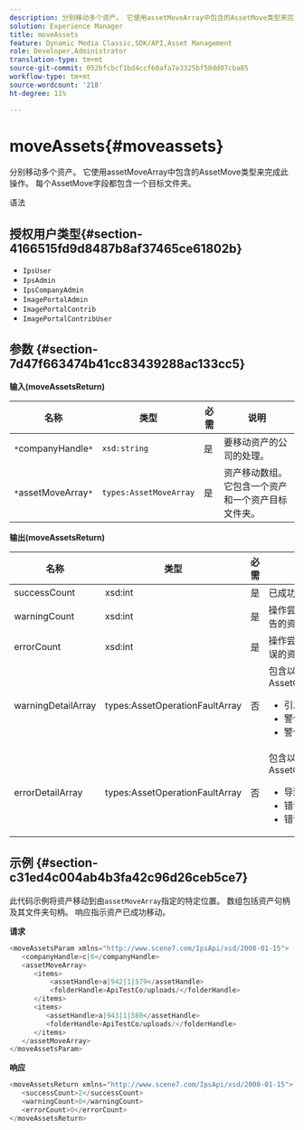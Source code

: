 ```yaml
---
description: 分别移动多个资产。 它使用assetMoveArray中包含的AssetMove类型来完成此操作。 每个AssetMove字段都包含一个目标文件夹。
solution: Experience Manager
title: moveAssets
feature: Dynamic Media Classic,SDK/API,Asset Management
role: Developer,Administrator
translation-type: tm+mt
source-git-commit: 052bfcbcf1bd4ccf60afa7e3325bf58dd07cba85
workflow-type: tm+mt
source-wordcount: '218'
ht-degree: 11%

---
```



# moveAssets{#moveassets}

分别移动多个资产。 它使用assetMoveArray中包含的AssetMove类型来完成此操作。 每个AssetMove字段都包含一个目标文件夹。

语法

## 授权用户类型{#section-4166515fd9d8487b8af37465ce61802b}

* `IpsUser`
* `IpsAdmin`
* `IpsCompanyAdmin`
* `ImagePortalAdmin`
* `ImagePortalContrib`
* `ImagePortalContribUser`

## 参数 {#section-7d47f663474b41cc83439288ac133cc5}

**输入(moveAssetsReturn)**

| 名称 | 类型 | 必需 | 说明 |
|---|---|---|---|
| `*`companyHandle`*` | `xsd:string` | 是 | 要移动资产的公司的处理。 |
| `*`assetMoveArray`*` | `types:AssetMoveArray` | 是 | 资产移动数组。 它包含一个资产和一个资产目标文件夹。 |

**输出(moveAssetsReturn)**

<table id="table_FD902FAB4F98413C8A051270ADD7D9C7"> 
 <thead> 
  <tr> 
   <th colname="col1" class="entry"> 名称 </th> 
   <th colname="col2" class="entry"> 类型 </th> 
   <th colname="col3" class="entry"> 必需 </th> 
   <th colname="col4" class="entry"> 说明 </th> 
  </tr> 
 </thead>
 <tbody> 
  <tr> 
   <td colname="col1"> <span class="codeph"> <span class="varname"> successCount</span> </span> </td> 
   <td colname="col2"> <span class="codeph"> xsd:int</span> </td> 
   <td colname="col3"> 是 </td> 
   <td colname="col4"> 已成功移动资产计数。 </td> 
  </tr> 
  <tr> 
   <td colname="col1"> <span class="codeph"> <span class="varname"> warningCount</span> </span> </td> 
   <td colname="col2"> <span class="codeph"> xsd:int</span> </td> 
   <td colname="col3"> 是 </td> 
   <td colname="col4"> 操作尝试移动时生成警告的资产计数。 </td> 
  </tr> 
  <tr> 
   <td colname="col1"> <span class="codeph"> <span class="varname"> errorCount</span> </span> </td> 
   <td colname="col2"> <span class="codeph"> xsd:int</span> </td> 
   <td colname="col3"> 是 </td> 
   <td colname="col4"> 操作尝试移动时生成错误的资产计数。 </td> 
  </tr> 
  <tr> 
   <td colname="col1"> <span class="codeph"> <span class="varname"> warningDetailArray</span> </span> </td> 
   <td colname="col2"> <span class="codeph"> types:AssetOperationFaultArray</span> </td> 
   <td colname="col3"> 否 </td> 
   <td colname="col4"> <span class="codeph"> 包</span>含以下项的AssetOperationFaults: 
    <ul id="ul_689F4A87A68140F18DFB43868226A409"> 
     <li id="li_274C8BF5932F4AF584AA92F25E0F33C6">引发警告的资产。 </li> 
     <li id="li_5CC4A9120CA94F968CAF0D0135C49E0A">警告代码。 </li> 
     <li id="li_AEC91FA68B2E43BC8BAA108C743F5667">警告的原因。 </li> 
    </ul> </td> 
  </tr> 
  <tr> 
   <td colname="col1"> <span class="codeph"> <span class="varname"> errorDetailArray</span> </span> </td> 
   <td colname="col2"> <span class="codeph"> types:AssetOperationFaultArray</span> </td> 
   <td colname="col3"> 否 </td> 
   <td colname="col4"> <span class="codeph"> 包</span>含以下项的AssetOperationFaults: 
    <ul id="ul_C397BC384A134F429D01ADA28DF2E097"> 
     <li id="li_EAEBB5F539164480BA9EAA7C8FFBF69A">导致错误的资源。 </li> 
     <li id="li_F96D5FBB2F7A402AA36D8DFA3971391D">错误代码。 </li> 
     <li id="li_F610415E416F43DDA4B1DBF1897E2F61">错误的原因。 </li> 
    </ul> </td> 
  </tr> 
 </tbody> 
</table>

## 示例 {#section-c31ed4c004ab4b3fa42c96d26ceb5ce7}

此代码示例将资产移动到由`assetMoveArray`指定的特定位置。 数组包括资产句柄及其文件夹句柄。 响应指示资产已成功移动。

**请求**

```java
<moveAssetsParam xmlns="http://www.scene7.com/IpsApi/xsd/2008-01-15">
   <companyHandle>c|6</companyHandle>
   <assetMoveArray>
      <items>
          <assetHandle>a|942|1|579</assetHandle>
          <folderHandle>ApiTestCo/uploads/</folderHandle>
      </items>
      <items>
         <assetHandle>a|943|1|580</assetHandle>
         <folderHandle>ApiTestCo/uploads/</folderHandle>
      </items>
   </assetMoveArray>
</moveAssetsParam>
```

**响应**

```java
<moveAssetsReturn xmlns="http://www.scene7.com/IpsApi/xsd/2008-01-15">
   <successCount>2</successCount>
   <warningCount>0</warningCount>
   <errorCount>0</errorCount>
</moveAssetsReturn>
```

